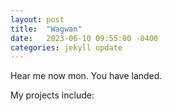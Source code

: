 ```yaml
---
layout: post
title:  "Wagwan"
date:   2023-06-10 09:55:00 -0400
categories: jekyll update
---
```

Hear me now mon. You have landed. 

My projects include:

[optimal-betting-theory]: https://dmochow.github.io/optimal_betting_theory

